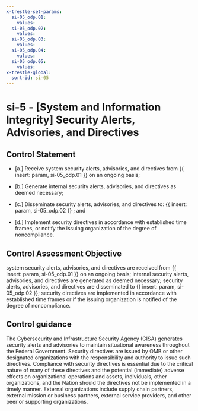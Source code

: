 ```yaml
---
x-trestle-set-params:
  si-05_odp.01:
    values:
  si-05_odp.02:
    values:
  si-05_odp.03:
    values:
  si-05_odp.04:
    values:
  si-05_odp.05:
    values:
x-trestle-global:
  sort-id: si-05
---
```


# si-5 - \[System and Information Integrity\] Security Alerts, Advisories, and Directives

## Control Statement

- \[a.\] Receive system security alerts, advisories, and directives from {{ insert: param, si-05_odp.01 }} on an ongoing basis;

- \[b.\] Generate internal security alerts, advisories, and directives as deemed necessary;

- \[c.\] Disseminate security alerts, advisories, and directives to: {{ insert: param, si-05_odp.02 }} ; and

- \[d.\] Implement security directives in accordance with established time frames, or notify the issuing organization of the degree of noncompliance.

## Control Assessment Objective

system security alerts, advisories, and directives are received from {{ insert: param, si-05_odp.01 }} on an ongoing basis;
internal security alerts, advisories, and directives are generated as deemed necessary;
security alerts, advisories, and directives are disseminated to {{ insert: param, si-05_odp.02 }};
security directives are implemented in accordance with established time frames or if the issuing organization is notified of the degree of noncompliance.

## Control guidance

The Cybersecurity and Infrastructure Security Agency (CISA) generates security alerts and advisories to maintain situational awareness throughout the Federal Government. Security directives are issued by OMB or other designated organizations with the responsibility and authority to issue such directives. Compliance with security directives is essential due to the critical nature of many of these directives and the potential (immediate) adverse effects on organizational operations and assets, individuals, other organizations, and the Nation should the directives not be implemented in a timely manner. External organizations include supply chain partners, external mission or business partners, external service providers, and other peer or supporting organizations.
